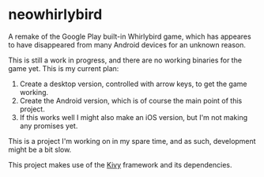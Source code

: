 # neowhirlybird
A remake of the Google Play built-in Whirlybird game, which has appeares to have disappeared from many Android devices for an unknown reason.

This is still a work in progress, and there are no working binaries for the game yet. This is my current plan:
1. Create a desktop version, controlled with arrow keys, to get the game working.
2. Create the Android version, which is of course the main point of this project.
3. If this works well I might also make an iOS version, but I'm not making any promises yet.

This is a project I'm working on in my spare time, and as such, development might be a bit slow.

This project makes use of the [Kivy](https://kivy.org/) framework and its dependencies.
